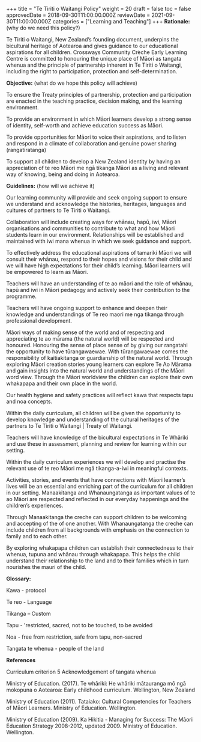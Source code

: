 +++
title = "Te Tiriti o Waitangi Policy"
weight = 20
draft = false
toc = false
approvedDate = 2018-09-30T11:00:00.000Z
reviewDate = 2021-09-30T11:00:00.000Z
categories = ["Learning and Teaching"]
+++
**Rationale:** (why do we need this policy?) 

Te Tiriti o Waitangi, New Zealand’s founding document, underpins the bicultural heritage of Aotearoa and gives guidance to our educational aspirations for all children. Crossways Community Crèche Early Learning Centre is committed to honouring the unique place of Māori as tangata whenua and the principle of partnership inherent in Te Tiriti o Waitangi, including the right to participation, protection and self-determination. 

**Objective:** (what do we hope this policy will achieve) 

To ensure the Treaty principles of partnership, protection and participation are enacted in the teaching practice, decision making, and the learning environment. 

To provide an environment in which Māori learners develop a strong sense of identity, self-worth and achieve education success as Māori.

To provide opportunities for Māori to voice their aspirations, and to listen and respond in a climate of collaboration and genuine power sharing (rangatiratanga)

To support all children to develop a New Zealand identity by having an appreciation of te reo Māori me ngā tikanga Māori as a living and relevant way of knowing, being and doing in Aotearoa. 

**Guidelines:** (how will we achieve it)

Our learning community will provide and seek ongoing support to ensure we understand and acknowledge the histories, heritages, languages and cultures of partners to Te Tiriti o Waitangi. 

Collaboration will include creating ways for whānau, hapū, iwi, Māori organisations and communities to contribute to what and how Māori students learn in our environment. Relationships will be established and maintained with iwi mana whenua in which we seek guidance and support. 

To effectively address the educational aspirations of tamariki Māori we will consult their whānau, respond to their hopes and visions for their child and we will have high expectations for their child’s learning.  Māori learners will be empowered to learn as Māori.

Teachers will have an understanding of te ao māori and the role of whānau, hapū and iwi in Māori pedagogy and actively seek their contribution to the programme. 

Teachers will have ongoing support to enhance and deepen their knowledge and understandings of Te reo maori me nga tikanga through professional development. 

Māori ways of making sense of the world and of respecting and appreciating te ao mārama (the natural world) will be respected and honoured. Honouring the sense of place sense of by giving our rangatahi the opportunity to have tūrangawaewae. With tūrangawaewae comes the responsibility of kaitiakitanga or guardianship of the natural world. Through exploring Māori creation stories young learners can explore Te Ao Mārama and gain insights into the natural world and understandings of the Māori word view. Through the Māori worldview the children can explore their own whakapapa and their own place in the world.

Our health hygiene and safety practices will reflect kawa that respects tapu and noa concepts. 

Within the daily curriculum, all children will be given the opportunity to develop knowledge and understanding of the cultural heritages of the partners to Te Tiriti o Waitangi | Treaty of Waitangi.

Teachers will have knowledge of the bicultural expectations in Te Whāriki and use these in assessment, planning and review for learning within our setting.   

Within the daily curriculum experiences we will develop and practise the relevant use of te reo Māori me ngā tikanga-a-iwi in meaningful contexts.   

Activities, stories, and events that have connections with Māori learner’s lives will be an essential and enriching part of the curriculum for all children in our setting. Manaakitanga and Whanaungatanga as important values of te ao Māori are respected and reflected in our everyday happenings and the children’s experiences. 

Through Manaakitanga the creche can support children to be welcoming and accepting of the of one another. With Whanaungatanga the creche can include children from all backgrounds with emphasis on the connection to family and to each other. 

By exploring whakapapa children can establish their connectedness to their whenua, tupuna and whānau through whakapapa. This helps the child understand their relationship to the land and to their families which in turn nourishes the mauri of the child.

**Glossary:**

Kawa - protocol

Te reo   - Language

Tikanga – Custom

Tapu - 'restricted, sacred, not to be touched, to be avoided 

Noa  - free from restriction, safe from tapu,  non-sacred

Tangata te whenua - people of the land

**References** 

Curriculum criterion 5 Acknowledgement of tangata whenua

Ministry of Education. (2017). Te whāriki: He whāriki mātauranga mō ngā mokopuna o Aotearoa: Early childhood curriculum. Wellington, New Zealand

Ministry of Education (2011). Tataiako: Cultural Competencies for Teachers of Māori Learners. Ministry of Education. Wellington.

Ministry of Education (2009). Ka Hikitia - Managing for Success: The Māori Education Strategy 2008-2012, updated 2009. Ministry of Education. Wellington.
